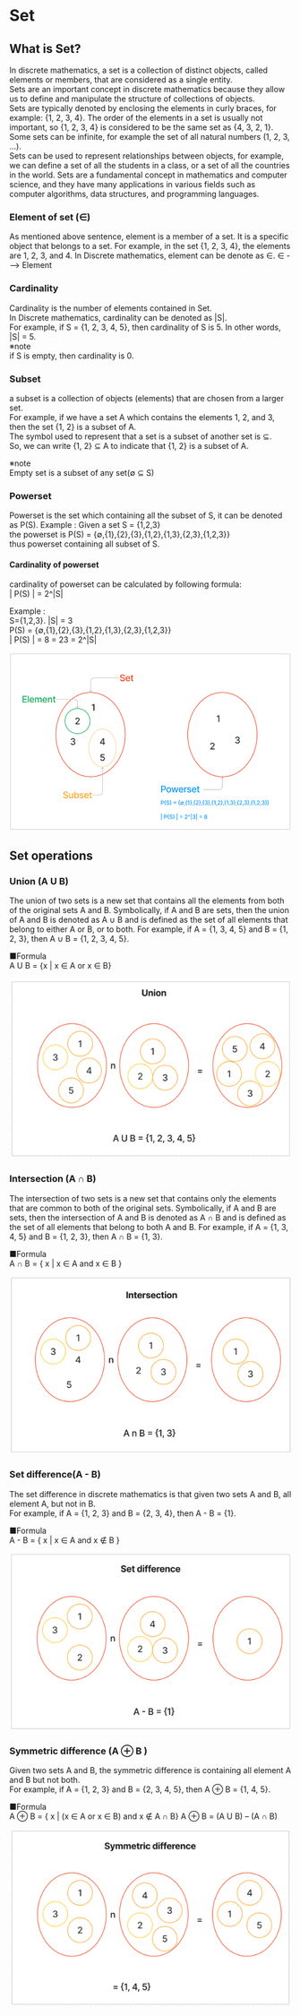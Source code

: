 # Set
## What is Set?
In discrete mathematics, a set is a collection of distinct objects, called elements or members, that are considered as a single entity.<br>
Sets are an important concept in discrete mathematics because they allow us to define and manipulate the structure of collections of objects. <br>
Sets are typically denoted by enclosing the elements in curly braces, for example: {1, 2, 3, 4}. 
The order of the elements in a set is usually not important, so {1, 2, 3, 4} is considered to be the same set as {4, 3, 2, 1}.<br>
Some sets can be infinite, for example the set of all natural numbers (1, 2, 3, ...).<br>
Sets can be used to represent relationships between objects, for example, we can define a set of all the students in a class, or a set of all the countries in the world. Sets are a fundamental concept in mathematics and computer science, and they have many applications in various fields such as computer algorithms, data structures, and programming languages.

### Element of set (∈)
As mentioned above sentence, element is a member of a set. It is a specific object that belongs to a set.
For example, in the set {1, 2, 3, 4}, the elements are 1, 2, 3, and 4.
In Discrete mathematics, element can be denote as ∈. ∈ ---> Element

### Cardinality
Cardinality is the number of elements contained in Set.<br>
In Discrete mathematics, cardinality can be denoted as |S|.<br>
For example, if S = {1, 2, 3, 4, 5}, then cardinality of S is 5. In other words, |S| = 5.<br>
※note <br>
if S is empty, then cardinality is 0.<br>

### Subset
a subset is a collection of objects (elements) that are chosen from a larger set. <br>
For example, if we have a set A which contains the elements 1, 2, and 3, then the set {1, 2} is a subset of A. <br>
The symbol used to represent that a set is a subset of another set is ⊆. <br>
So, we can write {1, 2} ⊆ A to indicate that {1, 2} is a subset of A.<br>

※note<br>
Empty set is a subset of any set(∅ ⊆ S)<br>

### Powerset
Powerset is the set which containing all the subset of S, it can be denoted as P(S).
Example :
Given a set S = {1,2,3}<br>
the powerset is P(S) = {∅,{1},{2},{3},{1,2},{1,3},{2,3},{1,2,3}}<br>
thus powerset containing all subset of S.<br>

#### Cardinality of powerset
cardinality of powerset can be calculated by following formula:<br>
| P(S) | = 2^|S| <br>

Example : <br>
S={1,2,3}.    |S| = 3<br>
P(S) = {∅,{1},{2},{3},{1,2},{1,3},{2,3},{1,2,3}}<br>
| P(S) | = 8 = 23 = 2^|S|<br>

![set_image.png](set_image.png)

## Set operations
### Union (A U B)
The union of two sets is a new set that contains all the elements from both of the original sets A and B. 
Symbolically, if A and B are sets, then the union of A and B is denoted as A ∪ B and is defined as the set of all elements that belong to either A or B, or to both.
For example, if A = {1, 3, 4, 5} and B = {1, 2, 3}, then A ∪ B = {1, 2, 3, 4, 5}.<br>

■Formula<br>
A U B = {x | x ∈ A or x ∈ B}

![union.png](union.png)

### Intersection (A ∩ B)
The intersection of two sets is a new set that contains only the elements that are common to both of the original sets. 
Symbolically, if A and B are sets, then the intersection of A and B is denoted as A ∩ B and is defined as the set of all elements that belong to both A and B. 
For example, if A = {1, 3, 4, 5} and B = {1, 2, 3}, then A ∩ B = {1, 3}.<br>

■Formula<br>
A ∩ B = { x | x ∈ A and x ∈ B }<br>

![intersection.png](intersection.png)

### Set difference(A - B)
The set difference in discrete mathematics is that given two sets A and B, all element A, but not in B.<br>
For example, if A = {1, 2, 3} and B = {2, 3, 4}, then A - B = {1}.<br>

■Formula<br>
A - B = { x | x ∈ A and x ∉ B }

![set-difference.png](set-difference.png)

### Symmetric difference (A ⊕ B )
Given two sets A and B, the symmetric difference is containing all element A and B but not both. <br>
For example, if A = {1, 2, 3} and B = {2, 3, 4, 5}, then A ⊕ B = {1, 4, 5}.<br>


■Formula<br>
A ⊕ B = { x | (x ∈ A or x ∈ B) and x ∉ A ∩ B}
A ⊕ B = (A U B) – (A ∩ B)

![symmetric-difference.png](symmetric-difference.png)